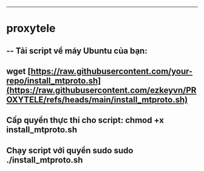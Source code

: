 ----------
# proxytele

--
Tải script về máy Ubuntu của bạn:
--
wget [https://raw.githubusercontent.com/your-repo/install_mtproto.sh](https://raw.githubusercontent.com/ezkeyvn/PROXYTELE/refs/heads/main/install_mtproto.sh)
--
Cấp quyền thực thi cho script:
chmod +x install_mtproto.sh
---
Chạy script với quyền sudo
sudo ./install_mtproto.sh
--
